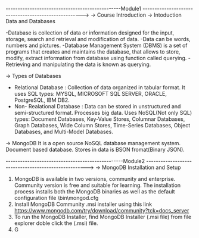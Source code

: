 ------------------------------------------------Module1 ----------------------------------------------------->
-> Course Introduction
-> Intoduction Data and  Databases

-Database is collection of data or information designed for the input, storage, search and retrieval and modification of data.
-Data can be words, numbers and pictures.
-Database Management System (DBMS) is a set of programs that creates and maintains the database, that allows to store, modify, extract information from database using function called querying.
-Retrieving and  manipulating the data is known as querying.

-> Types of Databases
- Relational Database : Collection of data organized in tabular format. It uses SQL
types: MYSQL, MICROSOFT SQL SERVER, ORACLE, PostgreSQL, IBM DB2.
- Non- Realational Database : Data can be stored in unstructured and semi-structured format. Processes big data. Uses NoSQL(Not only SQL)
types: Document Databases, Key-Value Stores, Columnar Databases, Graph Databases, Wide Column Stores, Time-Series Databases, Object Databases, and Multi-Model Databases.

-> MongoDB
It is a open source NoSQL database management system.
Document based database.
Stores in data is BSON fromat(Binary JSON).


-------------------------------------------------Module2 ----------------------------------------------------->
 -> MongoDB Installation and Setup
 1. MongoDB is available in two versions, community and enterprise. Community version is free and suitable for learning. 
 The installation process installs both the MongoDB binaries as well as the default configuration file <install directory>\bin\mongod.cfg 
 2. Install MongoDB Community .msi installer using this link https://www.mongodb.com/try/download/community?tck=docs_server
 3. To run the MongoDB Installer, find MongoDB Installer (.msi file) from file explorer doble click the (.msi) file.
 4. G

   